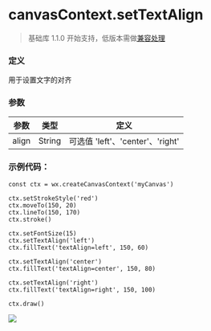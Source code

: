 <!-- https://mp.weixin.qq.com/debug/wxadoc/dev/api/canvas/set-text-align.html -->

canvasContext.setTextAlign
==========================

> 基础库 1.1.0 开始支持，低版本需做[兼容处理](https://mp.weixin.qq.com/debug/wxadoc/dev/framework/compatibility.html)

### 定义

用于设置文字的对齐

### 参数

  参数    |  类型     |  定义                          
----------|-----------|--------------------------------
  align   |  String   |可选值 'left'、'center'、'right'

### 示例代码：

    const ctx = wx.createCanvasContext('myCanvas')
    
    ctx.setStrokeStyle('red')
    ctx.moveTo(150, 20)
    ctx.lineTo(150, 170)
    ctx.stroke()
    
    ctx.setFontSize(15)
    ctx.setTextAlign('left')
    ctx.fillText('textAlign=left', 150, 60)
    
    ctx.setTextAlign('center')
    ctx.fillText('textAlign=center', 150, 80)
    
    ctx.setTextAlign('right')
    ctx.fillText('textAlign=right', 150, 100)
    
    ctx.draw()
    

![](https://mp.weixin.qq.com/debug/wxadoc/dev/image/canvas/set-text-align.png?t=201828)
